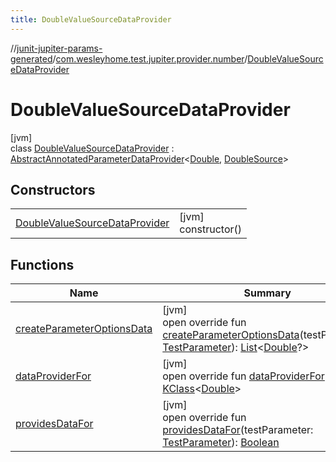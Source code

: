 ```yaml
---
title: DoubleValueSourceDataProvider
---
```

//[junit-jupiter-params-generated](../../../index.html)/[com.wesleyhome.test.jupiter.provider.number](../index.html)/[DoubleValueSourceDataProvider](index.html)



# DoubleValueSourceDataProvider



[jvm]\
class [DoubleValueSourceDataProvider](index.html) : [AbstractAnnotatedParameterDataProvider](../../com.wesleyhome.test.jupiter.provider/-abstract-annotated-parameter-data-provider/index.html)&lt;[Double](https://kotlinlang.org/api/latest/jvm/stdlib/kotlin/-double/index.html), [DoubleSource](../../../../annotations/annotations/com.wesleyhome.test.jupiter.annotations.number/-double-source/index.html)&gt;



## Constructors


| | |
|---|---|
| [DoubleValueSourceDataProvider](-double-value-source-data-provider.html) | [jvm]<br>constructor() |


## Functions


| Name | Summary |
|---|---|
| [createParameterOptionsData](create-parameter-options-data.html) | [jvm]<br>open override fun [createParameterOptionsData](create-parameter-options-data.html)(testParameter: [TestParameter](../../com.wesleyhome.test.jupiter.provider/-test-parameter/index.html)): [List](https://kotlinlang.org/api/latest/jvm/stdlib/kotlin.collections/-list/index.html)&lt;[Double](https://kotlinlang.org/api/latest/jvm/stdlib/kotlin/-double/index.html)?&gt; |
| [dataProviderFor](../../com.wesleyhome.test.jupiter.provider/-abstract-parameter-data-provider/data-provider-for.html) | [jvm]<br>open override fun [dataProviderFor](../../com.wesleyhome.test.jupiter.provider/-abstract-parameter-data-provider/data-provider-for.html)(): [KClass](https://kotlinlang.org/api/latest/jvm/stdlib/kotlin.reflect/-k-class/index.html)&lt;[Double](https://kotlinlang.org/api/latest/jvm/stdlib/kotlin/-double/index.html)&gt; |
| [providesDataFor](../../com.wesleyhome.test.jupiter.provider/-abstract-annotated-parameter-data-provider/provides-data-for.html) | [jvm]<br>open override fun [providesDataFor](../../com.wesleyhome.test.jupiter.provider/-abstract-annotated-parameter-data-provider/provides-data-for.html)(testParameter: [TestParameter](../../com.wesleyhome.test.jupiter.provider/-test-parameter/index.html)): [Boolean](https://kotlinlang.org/api/latest/jvm/stdlib/kotlin/-boolean/index.html) |

